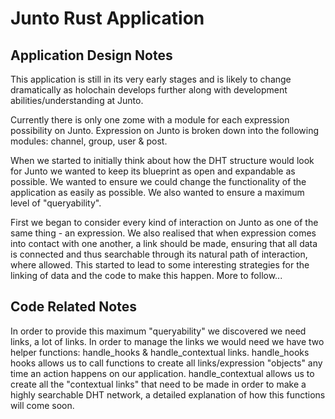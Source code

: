 # Junto Rust Application
## Application Design Notes
This application is still in its very early stages and is likely to change dramatically as holochain develops further along with development abilities/understanding at Junto.

Currently there is only one zome with a module for each expression possibility on Junto. Expression on Junto is broken down into the following modules: channel, group, user & post.

When we started to initially think about how the DHT structure would look for Junto we wanted to keep its blueprint as open and expandable as possible. We wanted to ensure we could change the functionality of the application as easily as possible. We also wanted to ensure a maximum level of "queryability". 

First we began to consider every kind of interaction on Junto as one of the same thing - an expression. We also realised that when expression comes into contact with one another, a link should be made, ensuring that all data is connected and thus searchable through its natural path of interaction, where allowed. This started to lead to some interesting strategies for the linking of data and the code to make this happen. More to follow...

## Code Related Notes

In order to provide this maximum "queryability" we discovered we need links, a lot of links. In order to manage the links we would need we have two helper functions: handle_hooks & handle_contextual links. handle_hooks hooks allows us to call functions to create all links/expression "objects" any time an action happens on our application. handle_contextual allows us to create all the "contextual links" that need to be made in order to make a highly searchable DHT network, a detailed explanation of how this functions will come soon.